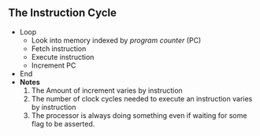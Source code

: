 ## The Instruction Cycle
- Loop
	- Look into memory indexed by *program counter* (PC)
	- Fetch instruction
	- Execute instruction
	- Increment PC
- End
- **Notes**
	1. The Amount of increment varies by instruction
	2. The number of clock cycles needed to execute an instruction varies by instruction
	3. The processor is always doing something even if waiting for some flag to be asserted.
